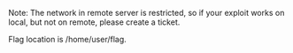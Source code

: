 Note: The network in remote server is restricted, so if your exploit works on local, but not on remote, please create a ticket.

Flag location is /home/user/flag.
